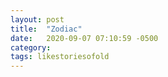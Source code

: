 ```yaml
---
layout: post
title:  "Zodiac"
date:   2020-09-07 07:10:59 -0500
category: 
tags: likestoriesofold
---
```

